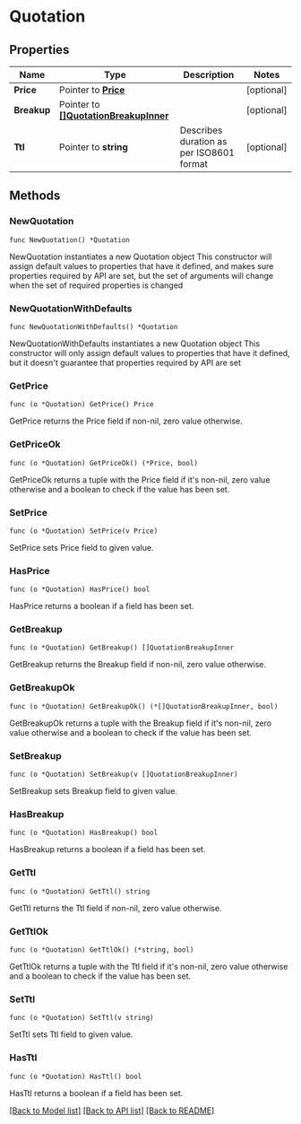 # Quotation

## Properties

Name | Type | Description | Notes
------------ | ------------- | ------------- | -------------
**Price** | Pointer to [**Price**](Price.md) |  | [optional] 
**Breakup** | Pointer to [**[]QuotationBreakupInner**](QuotationBreakupInner.md) |  | [optional] 
**Ttl** | Pointer to **string** | Describes duration as per ISO8601 format | [optional] 

## Methods

### NewQuotation

`func NewQuotation() *Quotation`

NewQuotation instantiates a new Quotation object
This constructor will assign default values to properties that have it defined,
and makes sure properties required by API are set, but the set of arguments
will change when the set of required properties is changed

### NewQuotationWithDefaults

`func NewQuotationWithDefaults() *Quotation`

NewQuotationWithDefaults instantiates a new Quotation object
This constructor will only assign default values to properties that have it defined,
but it doesn't guarantee that properties required by API are set

### GetPrice

`func (o *Quotation) GetPrice() Price`

GetPrice returns the Price field if non-nil, zero value otherwise.

### GetPriceOk

`func (o *Quotation) GetPriceOk() (*Price, bool)`

GetPriceOk returns a tuple with the Price field if it's non-nil, zero value otherwise
and a boolean to check if the value has been set.

### SetPrice

`func (o *Quotation) SetPrice(v Price)`

SetPrice sets Price field to given value.

### HasPrice

`func (o *Quotation) HasPrice() bool`

HasPrice returns a boolean if a field has been set.

### GetBreakup

`func (o *Quotation) GetBreakup() []QuotationBreakupInner`

GetBreakup returns the Breakup field if non-nil, zero value otherwise.

### GetBreakupOk

`func (o *Quotation) GetBreakupOk() (*[]QuotationBreakupInner, bool)`

GetBreakupOk returns a tuple with the Breakup field if it's non-nil, zero value otherwise
and a boolean to check if the value has been set.

### SetBreakup

`func (o *Quotation) SetBreakup(v []QuotationBreakupInner)`

SetBreakup sets Breakup field to given value.

### HasBreakup

`func (o *Quotation) HasBreakup() bool`

HasBreakup returns a boolean if a field has been set.

### GetTtl

`func (o *Quotation) GetTtl() string`

GetTtl returns the Ttl field if non-nil, zero value otherwise.

### GetTtlOk

`func (o *Quotation) GetTtlOk() (*string, bool)`

GetTtlOk returns a tuple with the Ttl field if it's non-nil, zero value otherwise
and a boolean to check if the value has been set.

### SetTtl

`func (o *Quotation) SetTtl(v string)`

SetTtl sets Ttl field to given value.

### HasTtl

`func (o *Quotation) HasTtl() bool`

HasTtl returns a boolean if a field has been set.


[[Back to Model list]](../README.md#documentation-for-models) [[Back to API list]](../README.md#documentation-for-api-endpoints) [[Back to README]](../README.md)


